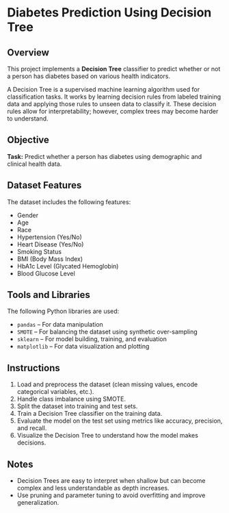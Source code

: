 # Diabetes Prediction Using Decision Tree

## Overview

This project implements a **Decision Tree** classifier to predict whether or not a person has diabetes based on various health indicators.

A Decision Tree is a supervised machine learning algorithm used for classification tasks. It works by learning decision rules from labeled training data and applying those rules to unseen data to classify it. These decision rules allow for interpretability; however, complex trees may become harder to understand.

## Objective

**Task:** Predict whether a person has diabetes using demographic and clinical health data.

## Dataset Features

The dataset includes the following features:

- Gender  
- Age  
- Race  
- Hypertension (Yes/No)  
- Heart Disease (Yes/No)  
- Smoking Status  
- BMI (Body Mass Index)  
- HbA1c Level (Glycated Hemoglobin)  
- Blood Glucose Level  

## Tools and Libraries

The following Python libraries are used:

- `pandas` – For data manipulation  
- `SMOTE` – For balancing the dataset using synthetic over-sampling  
- `sklearn` – For model building, training, and evaluation  
- `matplotlib` – For data visualization and plotting

## Instructions

1. Load and preprocess the dataset (clean missing values, encode categorical variables, etc.).
2. Handle class imbalance using SMOTE.
3. Split the dataset into training and test sets.
4. Train a Decision Tree classifier on the training data.
5. Evaluate the model on the test set using metrics like accuracy, precision, and recall.
6. Visualize the Decision Tree to understand how the model makes decisions.

## Notes

- Decision Trees are easy to interpret when shallow but can become complex and less understandable as depth increases.
- Use pruning and parameter tuning to avoid overfitting and improve generalization.
